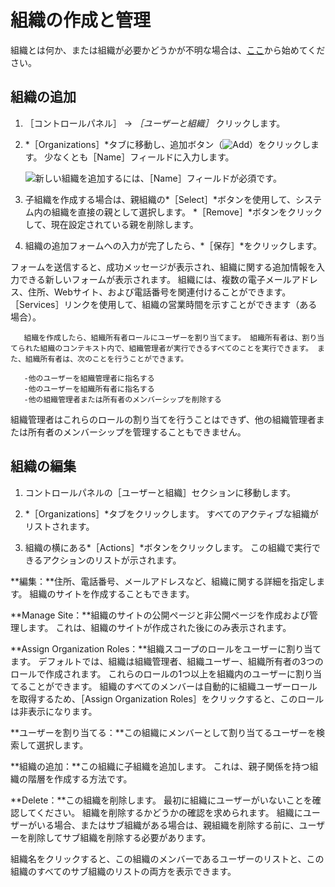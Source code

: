 # 組織の作成と管理

組織とは何か、または組織が必要かどうかが不明な場合は、[ここ](./understanding-organizations.md)から始めてください。

## 組織の追加

1. ［コントロールパネル］ &rarr; *［ユーザーと組織］* クリックします。
1. *［Organizations］*タブに移動し、追加ボタン（![Add](../../images/icon-add.png)）をクリックします。 少なくとも［Name］フィールドに入力します。

    ![新しい組織を追加するには、［Name］フィールドが必須です。](./creating-and-managing-organizations/images/01.png)

1. 子組織を作成する場合は、親組織の*［Select］*ボタンを使用して、システム内の組織を直接の親として選択します。 *［Remove］*ボタンをクリックして、現在設定されている親を削除します。
1. 組織の追加フォームへの入力が完了したら、*［保存］*をクリックします。

フォームを送信すると、成功メッセージが表示され、組織に関する追加情報を入力できる新しいフォームが表示されます。 組織には、複数の電子メールアドレス、住所、Webサイト、および電話番号を関連付けることができます。 ［Services］リンクを使用して、組織の営業時間を示すことができます（ある場合）。

```tip::
   組織を作成したら、組織所有者ロールにユーザーを割り当てます。 組織所有者は、割り当てられた組織のコンテキスト内で、組織管理者が実行できるすべてのことを実行できます。 また、組織所有者は、次のことを行うことができます。

   -他のユーザーを組織管理者に指名する
   -他のユーザーを組織所有者に指名する
   -他の組織管理者または所有者のメンバーシップを削除する
```

組織管理者はこれらのロールの割り当てを行うことはできず、他の組織管理者または所有者のメンバーシップを管理することもできません。

## 組織の編集

1. コントロールパネルの［ユーザーと組織］セクションに移動します。

1. *［Organizations］*タブをクリックします。 すべてのアクティブな組織がリストされます。

1. 組織の横にある*［Actions］*ボタンをクリックします。 この組織で実行できるアクションのリストが示されます。

**編集：**住所、電話番号、メールアドレスなど、組織に関する詳細を指定します。 組織のサイトを作成することもできます。

**Manage Site：**組織のサイトの公開ページと非公開ページを作成および管理します。 これは、組織のサイトが作成された後にのみ表示されます。

**Assign Organization Roles：**組織スコープのロールをユーザーに割り当てます。 デフォルトでは、組織は組織管理者、組織ユーザー、組織所有者の3つのロールで作成されます。 これらのロールの1つ以上を組織内のユーザーに割り当てることができます。 組織のすべてのメンバーは自動的に組織ユーザーロールを取得するため、［Assign Organization Roles］をクリックすると、このロールは非表示になります。

**ユーザーを割り当てる：**この組織にメンバーとして割り当てるユーザーを検索して選択します。

**組織の追加：**この組織に子組織を追加します。 これは、親子関係を持つ組織の階層を作成する方法です。

**Delete：**この組織を削除します。 最初に組織にユーザーがいないことを確認してください。 組織を削除するかどうかの確認を求められます。 組織にユーザーがいる場合、またはサブ組織がある場合は、親組織を削除する前に、ユーザーを削除してサブ組織を削除する必要があります。

組織名をクリックすると、この組織のメンバーであるユーザーのリストと、この組織のすべてのサブ組織のリストの両方を表示できます。
